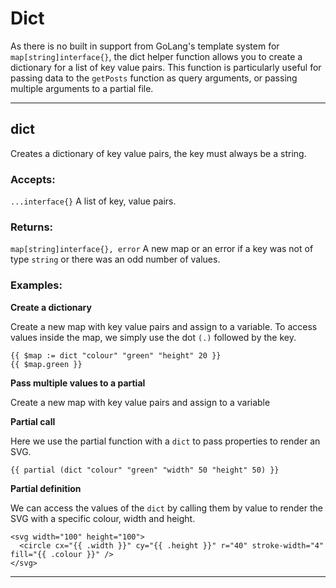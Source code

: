 # Dict

As there is no built in support from GoLang's template system for `map[string]interface{}`, the dict
helper function allows you to create a dictionary for a list of key value pairs. 
This function is particularly useful for passing data to the `getPosts` function as query arguments,
or passing multiple arguments to a partial file.

___

## dict

Creates a dictionary of key value pairs, the key must always be a string.

### Accepts: 

`...interface{}` A list of key, value pairs.

### Returns:

`map[string]interface{}, error` A new map or an error if a key was not of type `string` or there
was an odd number of values.

### Examples:

**Create a dictionary**

Create a new map with key value pairs and assign to a variable. To access values inside
the map, we simply use the dot `(.)` followed by the key.

```gotemplate
{{ $map := dict "colour" "green" "height" 20 }}
{{ $map.green }}
```

**Pass multiple values to a partial**

Create a new map with key value pairs and assign to a variable

**Partial call**

Here we use the partial function with a `dict` to pass properties to render an SVG.

```gotemplate
{{ partial (dict "colour" "green" "width" 50 "height" 50) }}
```

**Partial definition**

We can access the values of the `dict` by calling them by value to render the SVG with
a specific colour, width and height.

```gotemplate
<svg width="100" height="100">
  <circle cx="{{ .width }}" cy="{{ .height }}" r="40" stroke-width="4" fill="{{ .colour }}" />
</svg>
```
___